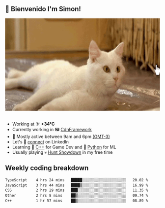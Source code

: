 <h2>👋 <b>Bienvenido I'm Simon!&nbsp;</b></h2>

<section>
  <img src="./static/banner.gif" height=300 width=1000>
</section>

<br>

<ul>
  <li>
		<!--START_SECTION:weather-->
		Working at <b>☀️   +34°C</b>
		<!--END_SECTION:weather-->
  </li>
  <li>
    Currently working in 🖼️&nbsp;<a href=https://github.com/snapverse/cdn-framework target=_blank>CdnFramework</a>
  </li>
  <li>
    🚩 Mostly active between 9am and 6pm <a href=https://onlinealarmkur.com/world/es target=_blank>(GMT-3)</a>
  </li>
  <li>
    Let's 🔗&nbsp;<a href=https://www.linkedin.com/in/itsimmons target=_blank>connect</a> on LinkedIn
  </li>
  <li>
    Learning 👴&nbsp;<a href=https://images3.memedroid.com/images/UPLOADED755/65f2bce6734f6.webp target=_blank>C++</a> for Game Dev and 🐍&nbsp;<a href=https://qph.cf2.quoracdn.net/main-qimg-4472b6229cb75bf66ab531f3ebd4f975-lq target=_blank>Python</a> for ML
  </li>
  <li>
    Usually playing 💀&nbsp;<a href=https://www.huntshowdown.com target=_blank>Hunt Showdown</a> in my free time
  </li>
</ul>

<h2><b>Weekly coding breakdown </b></h2>

<!--START_SECTION:waka-->

```txt
TypeScript    4 hrs 24 mins   █████░░░░░░░░░░░░░░░░░░░░   20.02 %
JavaScript    3 hrs 44 mins   ████▒░░░░░░░░░░░░░░░░░░░░   16.99 %
CSS           2 hrs 29 mins   ███░░░░░░░░░░░░░░░░░░░░░░   11.35 %
Other         2 hrs 8 mins    ██▒░░░░░░░░░░░░░░░░░░░░░░   09.74 %
C++           1 hr 57 mins    ██▒░░░░░░░░░░░░░░░░░░░░░░   08.89 %
```

<!--END_SECTION:waka-->
